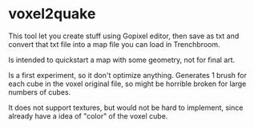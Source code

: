 # voxel2quake

This tool let you create stuff using Gopixel editor, then save as txt
and convert that txt file into a map file you can load in Trenchbroom.

Is intended to quickstart a map with some geometry, not for final art.

Is a first experiment, so it don't optimize anything. Generates 1 brush for each cube in the voxel original file, so might be horrible broken for large numbers of cubes.

It does not support textures, but would not be hard to implement, since already have a idea of "color" of the voxel cube. 
